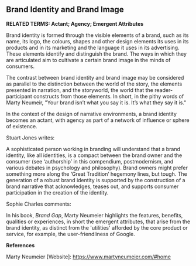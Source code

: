 ## Brand Identity and Brand Image

**RELATED TERMS: Actant; Agency; Emergent Attributes**

Brand identity is formed through the visible elements of a brand, such as its name, its logo, the colours, shapes and other design elements its uses in its products and in its marketing and the language it uses in its advertising. These elements identify and distinguish the brand. The ways in which they are articulated aim to cultivate a certain brand image in the minds of consumers. 

The contrast between brand identity and brand image may be considered as parallel to the distinction between the world of the story, the elements presented in narration, and the storyworld, the world that the reader-participant constructs from those elements. In short, in the pithy words of Marty Neumeir, "Your brand isn’t what you say it is. It’s what they say it is."

In the context of the design of narrative environments, a brand identity becomes an actant, with agency as part of a network of influence or sphere of existence.

Stuart Jones writes: 

A sophisticated person working in branding will understand that a brand identity, like all identities, is a compact between the brand owner and the consumer (see ‘authorship’ in this compendium, postmodernism, and various debates in psychology and philosophy). Brand owners might prefer something more along the ‘Great Tradition’ hegemony lines, but tough. The generation of a robust brand identity is supported by the construction of a brand narrative that acknowledges, teases out, and supports consumer participation in the creation of the identity.

Sophie Charles comments:

In his book, _Brand Gap_, Marty Neumeier highlights the features, benefits, qualities or experiences, in short the emergent attributes, that arise from the brand identity, as distinct from the 'utilities' afforded by the core product or service, for example, the user-friendliness of Google.

**References**

Marty Neumeier [Website]: https://www.martyneumeier.com/#home

